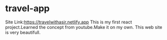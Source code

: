 ﻿# travel-app

 Site Link:https://travelwithasir.netlify.app
 This is my first react project.Learned the concept from youtube.Make it on my own.
 This web site is very beautifull.
